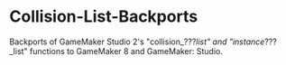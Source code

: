 # Collision-List-Backports
Backports of GameMaker Studio 2's "collision_???_list" and "instance_???_list" functions to GameMaker 8 and GameMaker: Studio.
